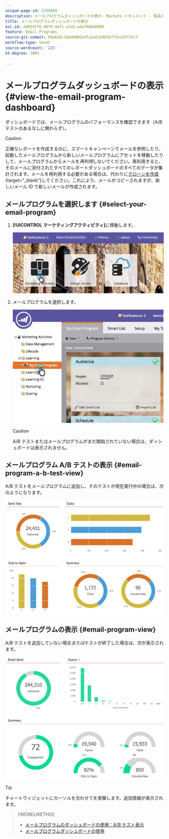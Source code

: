 ```yaml
---
unique-page-id: 2359469
description: メールプログラムダッシュボードの表示- Marketo ドキュメント - 製品ドキュメント
title: メールプログラムダッシュボードの表示
exl-id: dd05d7f6-8979-4ef1-a7d2-adaf086dd903
feature: Email Programs
source-git-commit: 09a656c3a0d0002edfa1a61b987bff4c1dff33cf
workflow-type: tm+mt
source-wordcount: '225'
ht-degree: 100%

---
```


# メールプログラムダッシュボードの表示 {#view-the-email-program-dashboard}

ダッシュボードでは、メールプログラムのパフォーマンスを確認できます（A/B テストのあるなしに関わらず）。

>[!CAUTION]
>
>正確なレポートを作成するのに、スマートキャンペーンでメールを参照したり、起動したメールプログラムから新しいメールプログラムにアセットを移動したりして、メールプログラムからメールを&#x200B;_再利用_&#x200B;しないでください。再利用すると、そのメールに添付されたすべてのレポートダッシュボードのすべてのデータが集計されます。メールを再利用する必要がある場合は、代わりに[クローンを作成](/help/marketo/product-docs/core-marketo-concepts/programs/working-with-programs/clone-an-asset-in-a-program.md){target="_blank"}してください。これにより、メールがコピーされますが、新しいメール ID で新しいメールが作成されます。

## メールプログラムを選択します {#select-your-email-program}

1. **[!UICONTROL マーケティングアクティビティ]**&#x200B;に移動します。

   ![](assets/login-marketing-activities.png)

1. メールプログラムを選択します。

   ![](assets/selectemailprogram.jpg)

   >[!CAUTION]
   >
   >A/B テストまたはメールプログラムがまだ開始されていない場合は、ダッシュボードは表示されません。

## メールプログラム A/B テストの表示 {#email-program-a-b-test-view}

A/B テストをメールプログラムに追加し、そのテストが現在実行中の場合は、次のようになります。

![](assets/image2014-9-12-14-3a2-3a25.png)

## メールプログラムの表示 {#email-program-view}

A/B テストを追加していない場合&#x200B;_または_&#x200B;テストが終了した場合は、次が表示されます。

![](assets/image2014-9-12-14-3a3-3a3.png)

>[!TIP]
>
>チャートウィジェットにカーソルを合わせてを実験します。追加情報が表示されます。

>[!MORELIKETHIS]
>
>* [メールプログラムのダッシュボードの使用：A/B テスト表示](/help/marketo/product-docs/email-marketing/email-programs/email-program-actions/email-test-a-b-test/use-the-email-program-dashboard-a-b-test-view.md)
>* [メールプログラムダッシュボードの使用](/help/marketo/product-docs/email-marketing/email-programs/email-program-data/use-the-email-program-dashboard.md)
